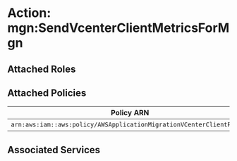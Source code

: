 # Action: mgn:SendVcenterClientMetricsForMgn

## Attached Roles

## Attached Policies

| Policy ARN | Policy Name |
|------------|-------------|
| `arn:aws:iam::aws:policy/AWSApplicationMigrationVCenterClientPolicy` | [AWSApplicationMigrationVCenterClientPolicy](../policies.md#awsapplicationmigrationvcenterclientpolicy) |

## Associated Services

